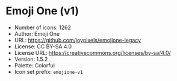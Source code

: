 # Emoji One (v1)

- Number of icons: 1262
- Author: Emoji One
- URL: https://github.com/joypixels/emojione-legacy
- License: CC BY-SA 4.0
- License URL: https://creativecommons.org/licenses/by-sa/4.0/
- Version: 1.5.2
- Palette: Colorful
- Icon set prefix: `emojione-v1`

